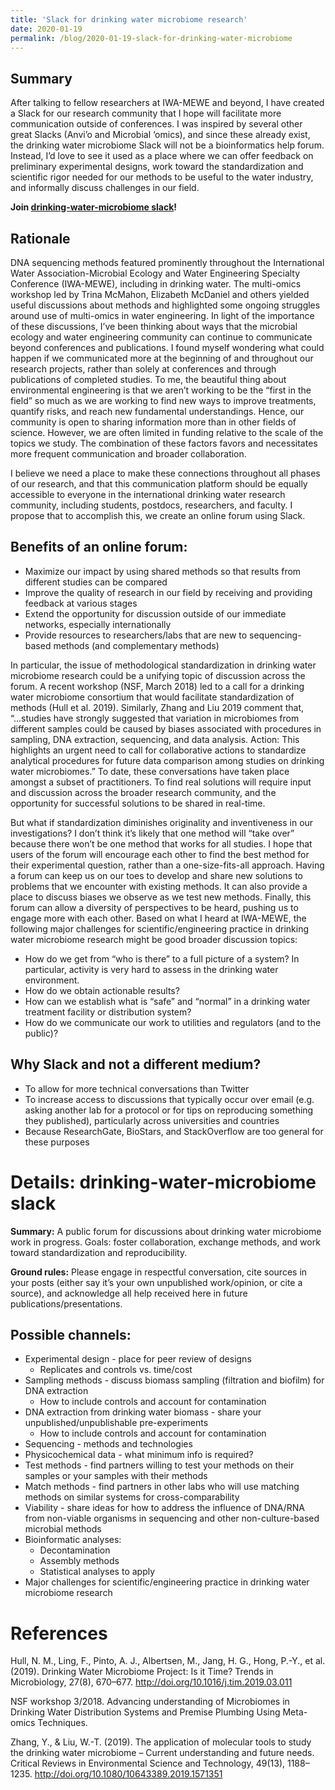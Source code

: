 ```yaml
---
title: 'Slack for drinking water microbiome research'
date: 2020-01-19
permalink: /blog/2020-01-19-slack-for-drinking-water-microbiome
---
```


## Summary
After talking to fellow researchers at IWA-MEWE and beyond, I have created a Slack for our research community that I hope will facilitate more communication outside of conferences.  I was inspired by several other great Slacks (Anvi’o and Microbial ‘omics), and since these already exist, the drinking water microbiome Slack will not be a bioinformatics help forum.  Instead, I’d love to see it used as a place where we can offer feedback on preliminary experimental designs, work toward the standardization and scientific rigor needed for our methods to be useful to the water industry, and informally discuss challenges in our field.

**Join [drinking-water-microbiome slack](https://drinkingwater-5jh2218.slack.com)!**

## Rationale
DNA sequencing methods featured prominently throughout the International Water Association-Microbial Ecology and Water Engineering Specialty Conference (IWA-MEWE), including in drinking water.  The multi-omics workshop led by Trina McMahon, Elizabeth McDaniel and others yielded useful discussions about methods and highlighted some ongoing struggles around use of multi-omics in water engineering.  In light of the importance of these discussions, I’ve been thinking about ways that the microbial ecology and water engineering community can continue to communicate beyond conferences and publications.  I found myself wondering what could happen if we communicated more at the beginning of and throughout our research projects, rather than solely at conferences and through publications of completed studies. To me, the beautiful thing about environmental engineering is that we aren’t working to be the “first in the field” so much as we are working to find new ways to improve treatments, quantify risks, and reach new fundamental understandings.  Hence, our community is open to sharing information more than in other fields of science. However, we are often limited in funding relative to the scale of the topics we study. The combination of these factors favors and necessitates more frequent communication and broader collaboration.

I believe we need a place to make these connections throughout all phases of our research, and that this communication platform should be equally accessible to everyone in the international drinking water research community, including students, postdocs, researchers, and faculty. I propose that to accomplish this, we create an online forum using Slack. 

## Benefits of an online forum:
- Maximize our impact by using shared methods so that results from different studies can be compared
- Improve the quality of research in our field by receiving and providing feedback at various stages
- Extend the opportunity for discussion outside of our immediate networks, especially internationally
- Provide resources to researchers/labs that are new to sequencing-based methods (and complementary methods)

In particular, the issue of methodological standardization in drinking water microbiome research could be a unifying topic of discussion across the forum. A recent workshop (NSF, March 2018) led to a call for a drinking water microbiome consortium that would facilitate standardization of methods (Hull et al. 2019).  Similarly, Zhang and Liu 2019 comment that, “...studies have strongly suggested that variation in microbiomes from different samples could be caused by biases associated with procedures in sampling, DNA extraction, sequencing, and data analysis. Action: This highlights an urgent need to call for collaborative actions to standardize analytical procedures for future data comparison among studies on drinking water microbiomes.”  To date, these conversations have taken place amongst a subset of practitioners.  To find real solutions will require input and discussion across the broader research community, and the opportunity for successful solutions to be shared in real-time.

But what if standardization diminishes originality and inventiveness in our investigations? I don’t think it’s likely that one method will “take over” because there won’t be one method that works for all studies.  I hope that users of the forum will encourage each other to find the best method for their experimental question, rather than a one-size-fits-all approach.  Having a forum can keep us on our toes to develop and share new solutions to problems that we encounter with existing methods. It can also provide a place to discuss biases we observe as we test new methods. Finally, this forum can allow a diversity of perspectives to be heard, pushing us to engage more with each other. Based on what I heard at IWA-MEWE, the following major challenges for scientific/engineering practice in drinking water microbiome research might be good broader discussion topics:
- How do we get from “who is there” to a full picture of a system? In particular, activity is very hard to assess in the drinking water environment.
- How do we obtain actionable results?
- How can we establish what is “safe” and “normal” in a drinking water treatment facility or distribution system?
- How do we communicate our work to utilities and regulators (and to the public)?

## Why Slack and not a different medium?
- To allow for more technical conversations than Twitter
- To increase access to discussions that typically occur over email (e.g. asking another lab for a protocol or for tips on reproducing something they published), particularly across universities and countries
- Because ResearchGate, BioStars, and StackOverflow are too general for these purposes

# Details: drinking-water-microbiome slack
**Summary:** A public forum for discussions about drinking water microbiome work in progress. Goals: foster collaboration, exchange methods, and work toward standardization and reproducibility.

**Ground rules:** Please engage in respectful conversation, cite sources in your posts (either say it’s your own unpublished work/opinion, or cite a source), and acknowledge all help received here in future publications/presentations.

## Possible channels:

- Experimental design - place for peer review of designs
	- Replicates and controls vs. time/cost
- Sampling methods - discuss biomass sampling (filtration and biofilm) for DNA extraction
	- How to include controls and account for contamination
- DNA extraction from drinking water biomass - share your unpublished/unpublishable pre-experiments
	- How to include controls and account for contamination
- Sequencing - methods and technologies
- Physicochemical data - what minimum info is required?
- Test methods - find partners willing to test your methods on their samples or your samples with their methods
- Match methods - find partners in other labs who will use matching methods on similar systems for cross-comparability
- Viability - share ideas for how to address the influence of DNA/RNA from non-viable organisms in sequencing and other non-culture-based microbial methods
- Bioinformatic analyses:
	- Decontamination
	- Assembly methods
	- Statistical analyses to apply
- Major challenges for scientific/engineering practice in drinking water microbiome research

# References
Hull, N. M., Ling, F., Pinto, A. J., Albertsen, M., Jang, H. G., Hong, P.-Y., et al. (2019). Drinking Water Microbiome Project: Is it Time? Trends in Microbiology, 27(8), 670–677. http://doi.org/10.1016/j.tim.2019.03.011

NSF workshop 3/2018. Advancing understanding of Microbiomes in Drinking Water Distribution Systems and Premise Plumbing Using Meta-omics Techniques.

Zhang, Y., & Liu, W.-T. (2019). The application of molecular tools to study the drinking water microbiome – Current understanding and future needs. Critical Reviews in Environmental Science and Technology, 49(13), 1188–1235. http://doi.org/10.1080/10643389.2019.1571351

